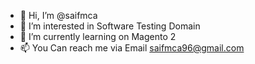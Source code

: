 - 👋 Hi, I’m @saifmca
- 👀 I’m interested in Software Testing Domain
- 🌱 I’m currently learning on Magento 2 
- 📫 You Can reach me via Email saifmca96@gmail.com

<!---
saifmca/saifmca is a ✨ special ✨ repository because its `README.md` (this file) appears on your GitHub profile.
You can click the Preview link to take a look at your changes.
--->
